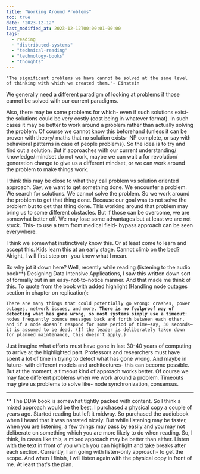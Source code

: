 ```yaml
---
title: "Working Around Problems"
toc: true
date: "2023-12-12"
last_modified_at: 2023-12-12T00:00:01-00:00
tags: 
  - reading
  - "distributed-systems"
  - "technical-reading"
  - "technology-books"
  - "thoughts"
---
```


`"The significant problems we have cannot be solved at the same level of thinking with which we created them."- Einstein`

We generally need a different paradigm of looking at problems if those cannot be solved with our current paradigms.

Also, there may be some problems for which- even if such solutions exist- the solutions could be very costly (cost being in whatever format). In such cases it may be better to work around a problem rather than actually solving the problem. Of course we cannot know this beforehand (unless it can be proven with theory/ maths that no solution exists- NP complete, or say with behavioral patterns in case of people problems). So the idea is to try and find out a solution. But if approaches with our current understanding/ knowledge/ mindset do not work, maybe we can wait a for revolution/ generation change to give us a different mindset, or we can work around the problem to make things work.

I think this may be close to what they call problem vs solution oriented approach. Say, we want to get something done. We encounter a problem. We search for solutions. We cannot solve the problem. So we work around the problem to get that thing done. Because our goal was to not solve the problem but to get that thing done. This working around that problem may bring us to some different obstacles. But if those can be overcome, we are somewhat better off. We may lose some advantages but at least we are not stuck. This- to use a term from medical field- bypass approach can be seen everywhere.

I think we somewhat instinctively know this. Or at least come to learn and accept this. Kids learn this at an early stage. Cannot climb on the bed? Alright, I will first step on- you know what I mean.

So why jot it down here? Well, recently while reading (listening to the audio book\*\*) Designing Data Intensive Applications, I saw this written down sort of formally but in an easy-not-to-notice manner. And that made me think of this. To quote from the book with added highlight (Handling node outages section in chapter on replication):

`There are many things that could potentially go wrong: crashes, power outages, network issues, and more. `**`There is no foolproof way of detecting what has gone wrong, so most systems simply use a timeout`**`: nodes frequently bounce messages back and forth between each other, and if a node doesn’t respond for some period of time—say, 30 seconds—it is assumed to be dead. (If the leader is deliberately taken down for planned maintenance, this doesn’t apply.)`

Just imagine what efforts must have gone in last 30-40 years of computing to arrive at the highlighted part. Professors and researchers must have spent a lot of time in trying to detect what has gone wrong. And maybe in future- with different models and architectures- this can become possible. But at the moment, a timeout kind of approach works better. Of course we may face different problems when we work around a problem. Timeouts may give us problems to solve like- node synchronization, consensus.

* * *

\*\* The DDIA book is somewhat tightly packed with content. So I think a mixed approach would be the best. I purchased a physical copy a couple of years ago. Started reading but left it midway. So purchased the audiobook when I heard that it was narrated nicely. But while listening may be faster, when you are listening, a few things may pass by easily and you may not deliberate on something which you are more likely to do when reading. So, I think, in cases like this, a mixed approach may be better than either. Listen with the text in front of you which you can highlight and take breaks after each section. Currently, I am going with listen-only approach- to get the scope. And when I finish, I will listen again with the physical copy in front of me. At least that's the plan.
